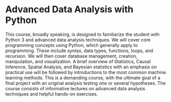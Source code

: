 # Advanced Data Analysis with Python
This course, broadly speaking, is designed to familiarize the student with Python 3 and advanced data analysis techniques. We will cover core programming concepts using Python, which generally apply to programming. These include syntax, data types, functions, loops, and recursion. We will then cover database management, creation, manipulation, and visualization. A brief overview of Statistics, Causal Inference, Spatial Analysis, and Bayesian statistics with an emphasis on practical use will be followed by introductions to the most common machine learning methods. This is a demanding course, with the ultimate goal of a final project with an original analysis testing one or several hypotheses. The course consists of informative lectures on advanced data analysis techniques and helpful hands-on exercises.
